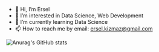 - 👋 Hi, I’m Ersel
- 👀 I’m interested in Data Science, Web Development
- 🌱 I’m currently learning Data Science
- 📫 How to reach me by email: ersel.kizmaz@gmail.com








![Anurag's GitHub stats](https://github-readme-stats.vercel.app/api?username=mrkizmaz&hide=contribs,prs)

<!---
mrkizmaz/mrkizmaz is a ✨ special ✨ repository because its `README.md` (this file) appears on your GitHub profile.
You can click the Preview link to take a look at your changes. - 💞️ I’m looking to collaborate on ...
--->
